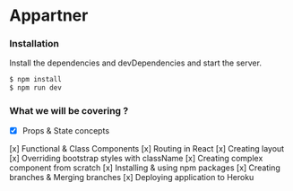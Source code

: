 # Appartner

### Installation

Install the dependencies and devDependencies and start the server.

```sh
$ npm install
$ npm run dev
```

###  What we will be covering ?

- [x] Props & State concepts

[x] Functional & Class Components
[x] Routing in React
[x] Creating layout
[x] Overriding bootstrap styles with className
[x] Creating complex component from scratch
[x] Installing & using npm packages
[x] Creating branches & Merging branches
[x] Deploying application to Heroku
